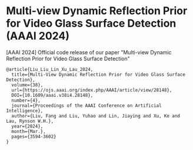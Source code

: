 # Multi-view Dynamic Reflection Prior for Video Glass Surface Detection (AAAI 2024)

[AAAI 2024] Official code release of our paper "Multi-view Dynamic Reflection Prior for Video Glass Surface Detection"


```
@article{Liu_Liu_Lin_Xu_Lau_2024,
  title={Multi-View Dynamic Reflection Prior for Video Glass Surface Detection},
  volume={38},
  url={https://ojs.aaai.org/index.php/AAAI/article/view/28148},
  DOI={10.1609/aaai.v38i4.28148},
  number={4},
  journal={Proceedings of the AAAI Conference on Artificial Intelligence},
  author={Liu, Fang and Liu, Yuhao and Lin, Jiaying and Xu, Ke and Lau, Rynson W.H.},
  year={2024},
  month={Mar.},
  pages={3594-3602}
}
